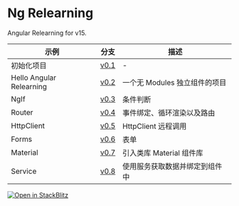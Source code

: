 # Ng Relearning

Angular Relearning for v15.


示例| 分支| 描述
---| --- | --- 
初始化项目| [v0.1](https://github.com/why520crazy/ng-relearning/tree/v0.1) | -
Hello Angular Relearning|[v0.2](https://github.com/why520crazy/ng-relearning/tree/v0.2) | 一个无 Modules 独立组件的项目
NgIf|[v0.3](https://github.com/why520crazy/ng-relearning/tree/v0.3) | 条件判断
Router|[v0.4](https://github.com/why520crazy/ng-relearning/tree/v0.4) | 事件绑定、循环渲染以及路由
HttpClient|[v0.5](https://github.com/why520crazy/ng-relearning/tree/v0.5) | HttpClient 远程调用
Forms|[v0.6](https://github.com/why520crazy/ng-relearning/tree/v0.6) | 表单
Material|[v0.7](https://github.com/why520crazy/ng-relearning/tree/v0.7) | 引入类库 Material 组件库
Service|[v0.8](https://github.com/why520crazy/ng-relearning/tree/v0.8) | 使用服务获取数据并绑定到组件中


[![Open in StackBlitz](https://developer.stackblitz.com/img/open_in_stackblitz.svg)](https://stackblitz.com/github/why520crazy/ng-relearning)
